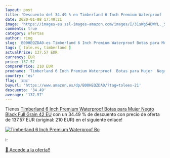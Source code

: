 ```yaml
---
layout: post
title: 'Descuento del 34.49 % en Timberland 6 Inch Premium Waterproof  Bo'
date: 2020-01-08 17:49:21
image: 'https://images-eu.ssl-images-amazon.com/images/I/31sWg54DWYL._SL200_.jpg'
comments: true
category: ofertas
author: ring
slug: 'B00HEQZDA0-es Timberland 6 Inch Premium Waterproof Botas para Mujer...'
tags: [ tole.es, timberland ]
actualPrice: 137.57 EUR
currency: EUR
price: 137.57
comparePrice: 210 EUR
prodname: 'Timberland 6 Inch Premium Waterproof  Botas para Mujer  Negro  Black Full Grain   42 EU'
country: 'es'
flag: '🇪🇸'
buyurl: 'https://www.amazon.es/dp/B00HEQZDA0/?tag=tolees-21'
descuento: '34.49'
average: '137.57'
---
```


Tienes [Timberland 6 Inch Premium Waterproof  Botas para Mujer  Negro  Black Full Grain   42 EU](https://www.amazon.es/dp/B00HEQZDA0/?tag=tolees-21) con un 34.49 % de descuento con precio de oferta de 137.57 EUR (original: 210 EUR) en el siguiente enlace!

[![Timberland 6 Inch Premium Waterproof  Bo](https://images-eu.ssl-images-amazon.com/images/I/31sWg54DWYL._SL200_.jpg)](https://www.amazon.es/dp/B00HEQZDA0/?tag=tolees-21)

ℹ️:


[🛒 Accede a la oferta!!](https://www.amazon.es/dp/B00HEQZDA0/?tag=tolees-21)
